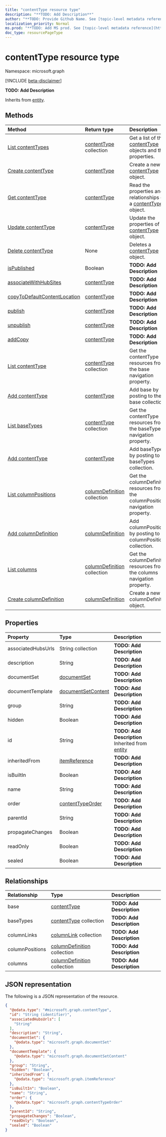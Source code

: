 ```yaml
---
title: "contentType resource type"
description: "**TODO: Add Description**"
author: "**TODO: Provide Github Name. See [topic-level metadata reference](https://msgo.azurewebsites.net/add/document/guidelines/metadata.html#topic-level-metadata)**"
localization_priority: Normal
ms.prod: "**TODO: Add MS prod. See [topic-level metadata reference](https://msgo.azurewebsites.net/add/document/guidelines/metadata.html#topic-level-metadata)**"
doc_type: resourcePageType
---
```


# contentType resource type

Namespace: microsoft.graph

[!INCLUDE [beta-disclaimer](../../includes/beta-disclaimer.md)]

**TODO: Add Description**


Inherits from [entity](../resources/entity.md).

## Methods
|Method|Return type|Description|
|:---|:---|:---|
|[List contentTypes](../api/contenttype-list.md)|[contentType](../resources/contenttype.md) collection|Get a list of the [contentType](../resources/contenttype.md) objects and their properties.|
|[Create contentType](../api/contenttype-create.md)|[contentType](../resources/contenttype.md)|Create a new [contentType](../resources/contenttype.md) object.|
|[Get contentType](../api/contenttype-get.md)|[contentType](../resources/contenttype.md)|Read the properties and relationships of a [contentType](../resources/contenttype.md) object.|
|[Update contentType](../api/contenttype-update.md)|[contentType](../resources/contenttype.md)|Update the properties of a [contentType](../resources/contenttype.md) object.|
|[Delete contentType](../api/contenttype-delete.md)|None|Deletes a [contentType](../resources/contenttype.md) object.|
|[isPublished](../api/contenttype-ispublished.md)|Boolean|**TODO: Add Description**|
|[associateWithHubSites](../api/contenttype-associatewithhubsites.md)|[contentType](../resources/contenttype.md)|**TODO: Add Description**|
|[copyToDefaultContentLocation](../api/contenttype-copytodefaultcontentlocation.md)|[contentType](../resources/contenttype.md)|**TODO: Add Description**|
|[publish](../api/contenttype-publish.md)|[contentType](../resources/contenttype.md)|**TODO: Add Description**|
|[unpublish](../api/contenttype-unpublish.md)|[contentType](../resources/contenttype.md)|**TODO: Add Description**|
|[addCopy](../api/contenttype-addcopy.md)|[contentType](../resources/contenttype.md)|**TODO: Add Description**|
|[List contentType](../api/contenttype-list-base.md)|[contentType](../resources/contenttype.md) collection|Get the contentType resources from the base navigation property.|
|[Add contentType](../api/contenttype-post-base.md)|[contentType](../resources/contenttype.md)|Add base by posting to the base collection.|
|[List baseTypes](../api/contenttype-list-basetypes.md)|[contentType](../resources/contenttype.md) collection|Get the contentType resources from the baseTypes navigation property.|
|[Add contentType](../api/contenttype-post-basetypes.md)|[contentType](../resources/contenttype.md)|Add baseTypes by posting to the baseTypes collection.|
|[List columnPositions](../api/contenttype-list-columnpositions.md)|[columnDefinition](../resources/columndefinition.md) collection|Get the columnDefinition resources from the columnPositions navigation property.|
|[Add columnDefinition](../api/contenttype-post-columnpositions.md)|[columnDefinition](../resources/columndefinition.md)|Add columnPositions by posting to the columnPositions collection.|
|[List columns](../api/contenttype-list-columns.md)|[columnDefinition](../resources/columndefinition.md) collection|Get the columnDefinition resources from the columns navigation property.|
|[Create columnDefinition](../api/contenttype-post-columns.md)|[columnDefinition](../resources/columndefinition.md)|Create a new columnDefinition object.|

## Properties
|Property|Type|Description|
|:---|:---|:---|
|associatedHubsUrls|String collection|**TODO: Add Description**|
|description|String|**TODO: Add Description**|
|documentSet|[documentSet](../resources/documentset.md)|**TODO: Add Description**|
|documentTemplate|[documentSetContent](../resources/documentsetcontent.md)|**TODO: Add Description**|
|group|String|**TODO: Add Description**|
|hidden|Boolean|**TODO: Add Description**|
|id|String|**TODO: Add Description** Inherited from [entity](../resources/entity.md)|
|inheritedFrom|[itemReference](../resources/itemreference.md)|**TODO: Add Description**|
|isBuiltIn|Boolean|**TODO: Add Description**|
|name|String|**TODO: Add Description**|
|order|[contentTypeOrder](../resources/contenttypeorder.md)|**TODO: Add Description**|
|parentId|String|**TODO: Add Description**|
|propagateChanges|Boolean|**TODO: Add Description**|
|readOnly|Boolean|**TODO: Add Description**|
|sealed|Boolean|**TODO: Add Description**|

## Relationships
|Relationship|Type|Description|
|:---|:---|:---|
|base|[contentType](../resources/contenttype.md)|**TODO: Add Description**|
|baseTypes|[contentType](../resources/contenttype.md) collection|**TODO: Add Description**|
|columnLinks|[columnLink](../resources/columnlink.md) collection|**TODO: Add Description**|
|columnPositions|[columnDefinition](../resources/columndefinition.md) collection|**TODO: Add Description**|
|columns|[columnDefinition](../resources/columndefinition.md) collection|**TODO: Add Description**|

## JSON representation
The following is a JSON representation of the resource.
<!-- {
  "blockType": "resource",
  "keyProperty": "id",
  "@odata.type": "microsoft.graph.contentType",
  "baseType": "microsoft.graph.entity",
  "openType": false
}
-->
``` json
{
  "@odata.type": "#microsoft.graph.contentType",
  "id": "String (identifier)",
  "associatedHubsUrls": [
    "String"
  ],
  "description": "String",
  "documentSet": {
    "@odata.type": "microsoft.graph.documentSet"
  },
  "documentTemplate": {
    "@odata.type": "microsoft.graph.documentSetContent"
  },
  "group": "String",
  "hidden": "Boolean",
  "inheritedFrom": {
    "@odata.type": "microsoft.graph.itemReference"
  },
  "isBuiltIn": "Boolean",
  "name": "String",
  "order": {
    "@odata.type": "microsoft.graph.contentTypeOrder"
  },
  "parentId": "String",
  "propagateChanges": "Boolean",
  "readOnly": "Boolean",
  "sealed": "Boolean"
}
```


